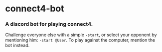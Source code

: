 # connect4-bot

### A discord bot for playing connect4.

Challenge everyone else with a simple `-start`, or select your opponent by mentioning him: `-start @User`.
To play against the computer, mention the bot instead.

